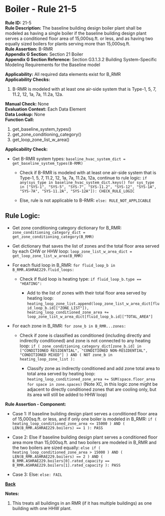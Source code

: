 
# Boiler - Rule 21-5  

**Rule ID:** 21-5  
**Rule Description:** The baseline building design boiler plant shall be modeled as having a single boiler if the baseline building design plant serves a conditioned floor area of 15,000sq.ft. or less, and as having two equally sized boilers for plants serving more than 15,000sq.ft.  
**Rule Assertion:** B-RMR  
**Appendix G Section:** Section 21 Boiler  
**Appendix G Section Reference:** Section G3.1.3.2 Building System-Specific Modeling Requirements for the Baseline model  

**Applicability:** All required data elements exist for B_RMR  
**Applicability Checks:**  

1. B-RMR is modeled with at least one air-side system that is Type-1, 5, 7, 11.2, 12, 1a, 7a, 11.2a, 12a.

**Manual Check:** None  
**Evaluation Context:** Each Data Element  
**Data Lookup:** None  
**Function Call:**

  1. get_baseline_system_types()
  2. get_zone_conditioning_category()
  3. get_loop_zone_list_w_area()

**Applicability Check:**

- Get B-RMR system types: `baseline_hvac_system_dict = get_baseline_system_types(B-RMR)`
  
  - Check if B-RMR is modeled with at least one air-side system that is Type-1, 5, 7, 11.2, 12, 1a, 7a, 11.2a, 12a, continue to rule logic: `if any(sys_type in baseline_hvac_system_dict.keys() for sys_type in ["SYS-1", "SYS-5", "SYS-7", "SYS-11.2", "SYS-12", "SYS-1A", "SYS-7A", "SYS-11.2A", "SYS-12A"]): CHECK_RULE_LOGIC`

  - Else, rule is not applicable to B-RMR: `else: RULE_NOT_APPLICABLE`

## Rule Logic:  

- Get zone conditioning category dictionary for B_RMR: `zone_conditioning_category_dict = get_zone_conditioning_category(B_RMR)`

- Get dictionary that saves the list of zones and the total floor area served by each CHW or HHW loop: `loop_zone_list_w_area_dict = get_loop_zone_list_w_area(B_RMR)`

- For each fluid loop in B_RMR: `for fluid_loop_b in B_RMR.ASHRAE229.fluid_loops:`

  - Check if fluid loop is heating type: `if fluid_loop_b.type == "HEATING":`

    - Add to the list of zones with their total floor area served by heating loop: `heating_loop_zone_list.append(loop_zone_list_w_area_dict[fluid_loop_b.id]["ZONE_LIST"]), heating_loop_conditioned_zone_area += loop_zone_list_w_area_dict[fluid_loop_b.id]["TOTAL_AREA"]`

- For each zone in B_RMR: `for zone_b in B_RMR...zones:`

  - Check if zone is classified as conditioned (including directly and indirectly conditioned) and zone is not connected to any heating loop: `if ( zone_conditioning_category_dict[zone_b.id] in ["CONDITIONED RESIDENTIAL", "CONDITIONED NON-RESIDENTIAL", "CONDITIONED MIXED"] ) AND ( NOT zone_b in heating_loop_zone_list ):`

    - Classify zone as indirectly conditioned and add zone total area to total area served by heating loop: `heating_loop_conditioned_zone_area += SUM(space.floor_area for space in zone.spaces)` (Note XC, in this logic zone might be adjacent to directly conditioned zones that are cooling only, but its area will still be added to HHW loop)

**Rule Assertion - Component:**

- Case 1: If baseline building design plant serves a conditioned floor area of 15,000sq.ft. or less, and if only one boiler is modeled in B_RMR: `if ( heating_loop_conditioned_zone_area <= 15000 ) AND ( LEN(B_RMR.ASHRAE229.boilers) == 1 ): PASS`

- Case 2: Else if baseline building design plant serves a conditioned floor area more than 15,000sq.ft. and two boilers are modeled in B_RMR and the two boilers are sized equally: `else if ( heating_loop_conditioned_zone_area > 15000 ) AND ( LEN(B_RMR.ASHRAE229.boilers) == 2 ) AND ( B_RMR.ASHRAE229.boilers[0].rated_capacity == B_RMR.ASHRAE229.boilers[1].rated_capacity ): PASS`

- Case 3: Else: `else: FAIL`

**[Back](../_toc.md)**

**Notes:**

1. This treats all buildings in an RMR (if it has multiple buildings) as one building with one HHW plant.
